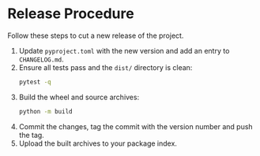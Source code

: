 # Release Procedure

Follow these steps to cut a new release of the project.

1. Update `pyproject.toml` with the new version and add an entry to `CHANGELOG.md`.
2. Ensure all tests pass and the `dist/` directory is clean:
   ```bash
   pytest -q
   ```
3. Build the wheel and source archives:
   ```bash
   python -m build
   ```
4. Commit the changes, tag the commit with the version number and push the tag.
5. Upload the built archives to your package index.
